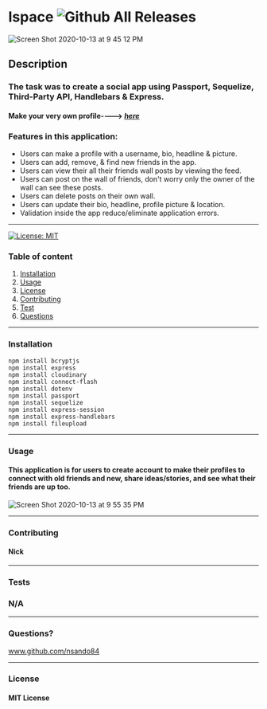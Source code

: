 # **Ispace**   ![Github All Releases](https://img.shields.io/github/contributors/nsando84/ispace)   

![Screen Shot 2020-10-13 at 9 45 12 PM](https://user-images.githubusercontent.com/67135603/95944611-6cb8a980-0d9d-11eb-810f-88ad5a62371e.png)








  ## **Description**

  

  ### The task was to create a social app using Passport, Sequelize, Third-Party API, Handlebars & Express. 

 #### Make your very own profile----> [***here***](https://ispaceapp.herokuapp.com/)
 

 
  ### Features in this application:
  
  - Users can make a profile with a username, bio, headline & picture.
  - Users can add, remove, & find new friends in the app.
  - Users can view their all their friends wall posts by viewing the feed. 
  - Users can post on the wall of friends, don't worry only the owner of the wall can see these posts.
  - Users can delete posts on their own wall.
  - Users can update their bio, headline, profile picture & location.
  - Validation inside the app reduce/eliminate application errors.
  
---

[![License: MIT](https://img.shields.io/badge/License-MIT-yellow.svg)](https://opensource.org/licenses/MIT)

  ### Table of content
  1. [Installation](#installation)
  2. [Usage](#usage)
  3. [License](#license)
  4. [Contributing](#contributing)
  5. [Test](#test)
  6. [Questions](#questions)

---

### **Installation**

    npm install bcryptjs
    npm install express
    npm install cloudinary
    npm install connect-flash
    npm install dotenv
    npm install passport
    npm install sequelize
    npm install express-session
    npm install express-handlebars
    npm install fileupload

---

### **Usage**

#### This application is for users to create account to make their profiles to connect with old friends and new, share ideas/stories, and see what their friends are up too. 

![Screen Shot 2020-10-13 at 9 55 35 PM](https://user-images.githubusercontent.com/67135603/95945228-d84f4680-0d9e-11eb-873c-5dd04bb79679.png)





---

### **Contributing**

#### Nick

---

### **Tests**

### N/A

---

### **Questions?**

www.github.com/nsando84

---

### **License**

#### MIT License
